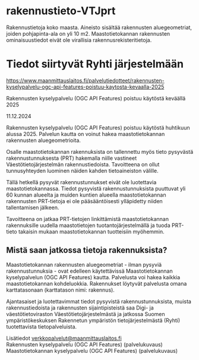 # rakennustieto-VTJprt
Rakennustietoja​​ koko maasta. Aineisto sisältää rakennusten aluegeometriat, joiden pohjapinta-ala on yli 10 m2. Maastotietokannan rakennusten ominaisuustiedot eivät ole virallisia rakennusrekisteritietoja.

# Tiedot siirtyvät Ryhti järjestelmään

https://www.maanmittauslaitos.fi/palvelutiedotteet/rakennusten-kyselypalvelu-ogc-api-features-poistuu-kaytosta-kevaalla-2025

Rakennusten kyselypalvelu (OGC API Features) poistuu käytöstä keväällä 2025

11.12.2024

Rakennusten kyselypalvelu (OGC API Features) poistuu käytöstä huhtikuun alussa 2025.  Palvelun kautta on voinut hakea maastotietokannan rakennusten aluegeometrioita.

Osalle maastotietokannan rakennuksista on tallennettu myös tieto pysyvästä rakennustunnuksesta (PRT) hakemalla niille vastineet Väestötietojärjestelmän rakennustiedoista. Tavoitteena on ollut tunnusyhteyden luominen näiden kahden tietoaineiston välille.

Tällä hetkellä pysyvät rakennustunnukset eivät ole luotettavia maastotietokannassa. Tiedot pysyvistä rakennustunnuksista puuttuvat yli 60 kunnan alueelta ja muiden kuntien alueella maastotietokannan rakennusten PRT-tietoja ei ole pääsääntöisesti ylläpidetty niiden tallentamisen jälkeen.

Tavoitteena on jatkaa PRT-tietojen linkittämistä maastotietokannan rakennuksille uudella maastotietojen tuotantojärjestelmällä ja tuoda PRT-tieto takaisin mukaan maastotietokannan tuotteisiin myöhemmin.

## Mistä saan jatkossa tietoja rakennuksista?
Maastotietokannan rakennusten aluegeometriat - ilman pysyviä rakennustunnuksia - ovat edelleen käytettävissä Maastotietokannan kyselypalvelun (OGC API Features) kautta. Palvelusta voi hakea kaikkia maastotietokannan kohdeluokkia. Rakennukset löytyvät palvelusta omana karttatasonaan (karttatason nimi: rakennus).

Ajantasaiset ja luotettavimmat tiedot pysyvistä rakennustunnuksista, muista rakennustiedoista ja rakennusten sijaintipisteistä saa Digi- ja väestötietoviraston Väestötietojärjestelmästä ja jatkossa Suomen ympäristökeskuksen Rakennetun ympäristön tietojärjestelmästä (Ryhti) tuotettavista tietopalveluista.

Lisätiedot 
verkkopalvelut@maanmittauslaitos.fi  
Rakennusten kyselypalvelu (OGC API Features) (palvelukuvaus) 
Maastotietokannan kyselypalvelu (OGC API Features) (palvelukuvaus)